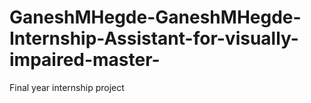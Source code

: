 # GaneshMHegde-GaneshMHegde-Internship-Assistant-for-visually-impaired-master-
Final year internship project
